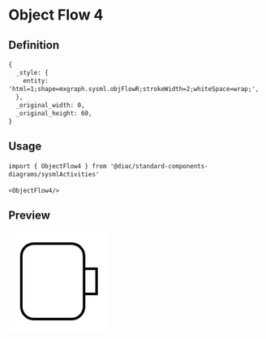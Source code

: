 # Object Flow 4

## Definition

```
{
  _style: { 
    entity: 'html=1;shape=mxgraph.sysml.objFlowR;strokeWidth=2;whiteSpace=wrap;',
  },
  _original_width: 0,
  _original_height: 60,
}
```

## Usage

```
import { ObjectFlow4 } from '@diac/standard-components-diagrams/sysmlActivities'

<ObjectFlow4/>
```

## Preview

<img src="./object-flow-4.png" width="200"/>
